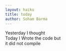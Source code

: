 ```yaml
---
layout: haiku
title: today
author: Soham Barma
---
```


Yesterday I thought<br>
Today I Wrote the code but<br>
it did not compile<br>